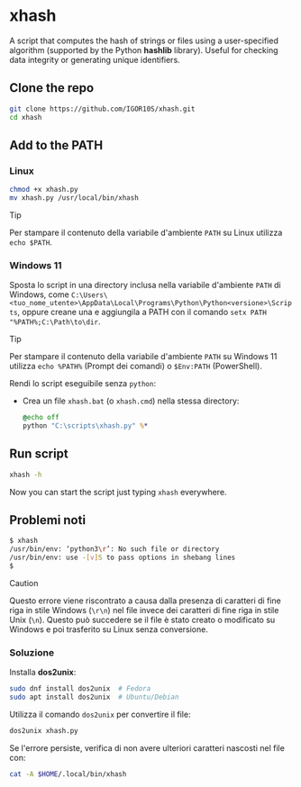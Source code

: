 # xhash

A script that computes the hash of strings or files using a user-specified algorithm (supported by the Python **hashlib** library). Useful for checking data integrity or generating unique identifiers.

## Clone the repo

```bash
git clone https://github.com/IGOR10S/xhash.git
cd xhash
```

## Add to the PATH

### Linux

```bash
chmod +x xhash.py
mv xhash.py /usr/local/bin/xhash
```

> [!TIP]
> Per stampare il contenuto della variabile d'ambiente `PATH` su Linux utilizza `echo $PATH`.

### Windows 11

Sposta lo script in una directory inclusa nella variabile d'ambiente `PATH` di Windows, come `C:\Users\<tuo_nome_utente>\AppData\Local\Programs\Python\Python<versione>\Scripts`, oppure creane una e aggiungila a PATH con il comando `setx PATH "%PATH%;C:\Path\to\dir`.

> [!TIP]
> Per stampare il contenuto della variabile d'ambiente `PATH` su Windows 11 utilizza `echo %PATH%` (Prompt dei comandi) o `$Env:PATH` (PowerShell).

Rendi lo script eseguibile senza `python`:

- Crea un file `xhash.bat` (o `xhash.cmd`) nella stessa directory:

    ```bat
    @echo off
    python "C:\scripts\xhash.py" %*
    ```

## Run script

```bash
xhash -h
```

Now you can start the script just typing `xhash` everywhere.

## Problemi noti

```bash
$ xhash 
/usr/bin/env: ‘python3\r’: No such file or directory
/usr/bin/env: use -[v]S to pass options in shebang lines
$
```

> [!CAUTION]
> Questo errore viene riscontrato a causa dalla presenza di caratteri di fine riga in stile Windows (`\r\n`) nel file invece dei caratteri di fine riga in stile Unix (`\n`). Questo può succedere se il file è stato creato o modificato su Windows e poi trasferito su Linux senza conversione.

### Soluzione

Installa **dos2unix**:

```bash
sudo dnf install dos2unix  # Fedora
sudo apt install dos2unix  # Ubuntu/Debian
```

Utilizza il comando `dos2unix` per convertire il file:

```bash
dos2unix xhash.py
```

Se l'errore persiste, verifica di non avere ulteriori caratteri nascosti nel file con:

```bash
cat -A $HOME/.local/bin/xhash
```
